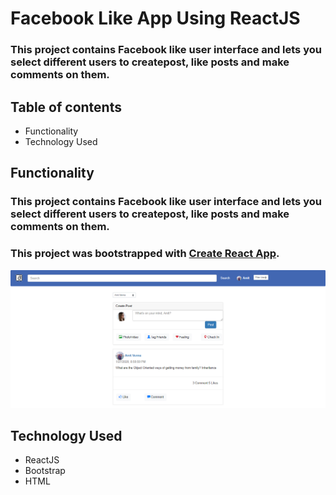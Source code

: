 # Facebook Like App Using ReactJS

### This project contains Facebook like user interface and lets you select different users to createpost, like posts and make comments on them.

## Table of contents

- Functionality
- Technology Used

## Functionality

### This project contains Facebook like user interface and lets you select different users to createpost, like posts and make comments on them.

### This project was bootstrapped with [Create React App](https://github.com/facebook/create-react-app).

![srceen shot](https://raw.githubusercontent.com/amitverma07/FacebookCloneProject/master/capture.PNG)

## Technology Used

- ReactJS
- Bootstrap
- HTML
